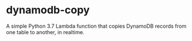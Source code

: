 # dynamodb-copy
A simple Python 3.7 Lambda function that copies DynamoDB records from one table to another, in realtime.

